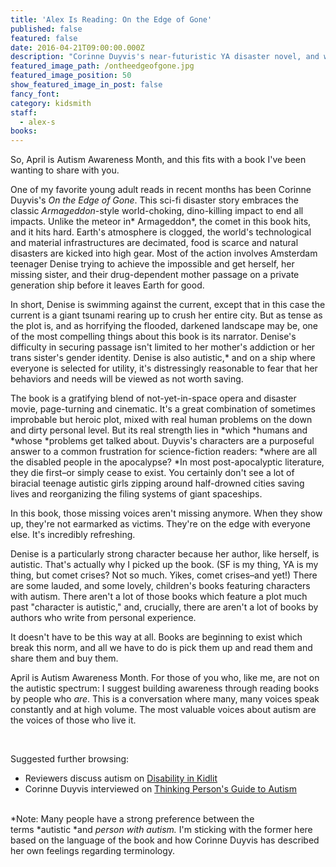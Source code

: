 ```yaml
---
title: 'Alex Is Reading: On the Edge of Gone'
published: false
featured: false
date: 2016-04-21T09:00:00.000Z
description: "Corinne Duyvis's near-futuristic YA disaster novel, and where to find young autistic writers speaking for themselves."
featured_image_path: /ontheedgeofgone.jpg
featured_image_position: 50
show_featured_image_in_post: false
fancy_font:
category: kidsmith
staff:
  - alex-s
books:
---
```



So, April is Autism Awareness Month, and this fits with a book I've been wanting to share with you.

One of my favorite young adult reads in recent months has been Corinne Duyvis's&nbsp;*On the Edge of Gone*. This sci-fi disaster story embraces the classic&nbsp;*Armageddon*-style world-choking, dino-killing impact to end all impacts. Unlike the meteor in*&nbsp;Armageddon*, the comet in this book hits, and it hits hard. Earth's atmosphere is clogged, the world's technological and material infrastructures are decimated, food is scarce and natural disasters are kicked into high gear. Most of the action involves Amsterdam teenager Denise trying to achieve the impossible and get herself, her missing sister, and their drug-dependent mother passage on a private generation ship before it leaves Earth for good.

In short, Denise is swimming against the current, except that in this case the current is a giant tsunami rearing up to crush her entire city. But as tense as the plot is, and as horrifying the flooded, darkened landscape may be, one of the most compelling things about this book is its narrator. Denise's difficulty in securing passage isn't limited to her mother's addiction or her trans sister's gender identity. Denise is also autistic,\* and on a ship where everyone is selected for utility, it's distressingly reasonable to fear that her behaviors and needs will be viewed as not worth saving.&nbsp;

The book is a gratifying blend of not-yet-in-space opera and disaster movie, page-turning and cinematic. It's a great combination of sometimes improbable but heroic plot, mixed with real human problems on the down and dirty personal level. But its real strength lies in&nbsp;*which&nbsp;*humans and *whose&nbsp;*problems get talked about. Duyvis's characters are a purposeful answer to a common frustration for science-fiction readers:&nbsp;*where are all the disabled people in the apocalypse?&nbsp;*In most post-apocalyptic literature, they die first–or simply cease to exist. You certainly don't see a lot of biracial teenage autistic girls zipping around half-drowned cities saving lives and reorganizing the filing systems of giant spaceships.

In this book, those missing voices aren't missing anymore. When they show up, they're not earmarked as victims. They're on the edge with everyone else. It's incredibly refreshing.&nbsp;

Denise is a particularly strong character because her author, like herself, is autistic. That's actually why I picked up the book. (SF is my thing, YA is my thing, but comet crises? Not so much. Yikes, comet crises–and yet!) There are some lauded, and some lovely, children's books featuring characters with autism. There aren't a lot of those books which feature a plot much past "character is autistic," and, crucially, there are aren't a lot of books by authors who write from personal experience.&nbsp;

It doesn't have to be this way at all. Books are beginning to exist which break this norm, and all we have to do is pick them up and read them and share them and buy them.

April is Autism Awareness Month. For those of you who, like me, are not on the autistic spectrum: I suggest building awareness through reading books by people who *are*. This is a conversation where many, many voices speak constantly and at high volume. The most valuable voices about autism are the voices of those who live it.

&nbsp;

Suggested further browsing:

* Reviewers discuss autism on&nbsp;[Disability in Kidlit](http://disabilityinkidlit.com/disability/autism/)
* Corinne Duyvis interviewed on [Thinking Person's Guide to Autism](http://www.thinkingautismguide.com/2016/04/on-edge-of-gone-corinne-duyvis-on-post.html)


<br>\*Note: Many people have a strong preference between the terms&nbsp;*autistic&nbsp;*and&nbsp;*person with autism.*&nbsp;I'm sticking with the former here based on the language of the book and how Corinne Duyvis has described her own feelings regarding terminology.